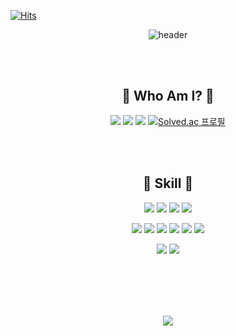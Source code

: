 [![Hits](https://hits.seeyoufarm.com/api/count/incr/badge.svg?url=https%3A%2F%2Fgithub.com%2Fj-miiin&count_bg=%23000000&title_bg=%23FFFFFF&icon=askfm.svg&icon_color=%23000000&title=meow&edge_flat=false)](https://hits.seeyoufarm.com)


<div align="center">

![header](https://capsule-render.vercel.app/api?type=transparent&color=FFBC97&height=130&section=header&text=j-miiin&desc=Mobile%20Developer&descAlign=80&descAlignY=70&animation=twinkling&fontColor=FFFFFF&fontSize=60)

<br></br>

## 🤍 Who Am I? 🤍
<a href="https://github.com/j-miiin"><img src="https://img.shields.io/badge/GitHub-181717?style=flat-square&logo=GitHub&logoColor=fff"/></a> <a href="https://www.notion.so/Who-Am-I-f06b2b2f566c4f899abb4cb280c10fa5"><img src="https://img.shields.io/badge/Portfolio-FFF?style=flat-square&logo=Notion&logoColor=000"/></a> <a href="https://velog.io/@lazypotato"><img src="https://img.shields.io/badge/Velog-FFF?style=flat-square&logo=Velog&logoColor=000"/></a> [![Solved.ac 프로필](http://mazassumnida.wtf/api/mini/generate_badge?boj=august_min)](https://solved.ac/august_min)

<br></br>

## 🤍 Skill 🤍
<img src="https://img.shields.io/badge/C%23-FFF?style=flat-square&logo=CSharp&logoColor=000"/> <img src="https://img.shields.io/badge/Unity-000?style=flat-square&logo=Unity&logoColor=fff"/> <img src="https://img.shields.io/badge/Visual Studio-FFF?style=flat-square&logo=Visual Studio&logoColor=000"/> <img src="https://img.shields.io/badge/Visual Studio Code-000?style=flat-square&logo=Visual Studio Code&logoColor=fff"/>

<img src="https://img.shields.io/badge/Flutter-000?style=flat-square&logo=flutter&logoColor=white"/> <img src="https://img.shields.io/badge/Android-FFF?style=flat-square&logo=Android&logoColor=000"/> <img src="https://img.shields.io/badge/Kotlin-000?style=flat-square&logo=Kotlin&logoColor=fff"/> <img src="https://img.shields.io/badge/Java-FFF?style=flat-square&logo=OpenJDK&logoColor=000"/> <img src="https://img.shields.io/badge/IntelliJ-000?style=flat-square&logo=IntelliJ IDEA&logoColor=fff"/> <img src="https://img.shields.io/badge/Firebase-FFF?style=flat-square&logo=Firebase&logoColor=000"/>

<img src="https://img.shields.io/badge/Python-FFF?style=flat-square&logo=Python&logoColor=000"/> <img src="https://img.shields.io/badge/C-000?style=flat-square&logo=C&logoColor=fff"/> 

<br></br>
---

<img align="center" src="https://github-readme-stats.vercel.app/api?username=j-miiin&show_icons=true&theme=dark" />





</div>



